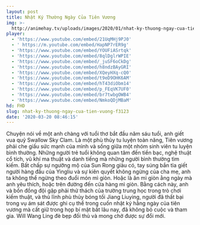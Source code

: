 ```yaml
---
layout: post
title: Nhật Ký Thường Ngày Của Tiên Vương
img: >-
  http://animehay.tv/uploads/images/2020/01/nhat-ky-thuong-ngay-cua-tien-vuong-thumbnail.jpg
player:
  - 'https://www.youtube.com/embed/21UqMHj9PJ0'
  - ' https://m.youtube.com/embed/HapNP7rER9g'
  - 'https://www.youtube.com/embed/YOUFiASrtqk'
  - 'https://www.youtube.com/embed/8qlDglrWPIE'
  - 'https://www.youtube.com/embed/_juSF6oCkDg'
  - 'https://www.youtube.com/embed/h8ndzBAyGRI'
  - 'https://www.youtube.com/embed/XQeyHXq-cQ0'
  - 'https://www.youtube.com/embed/t9eD9OHK6AM'
  - 'https://www.youtube.com/embed/hT43diObm14'
  - 'https://www.youtube.com/embed/p_FEqVK7UF0'
  - 'https://www.youtube.com/embed/br7twbgOWB4'
  - 'https://www.youtube.com/embed/NmkoQDjMBaM'
hd: FHD
slug: nhat-ky-thuong-ngay-cua-tien-vuong-f3123
date: '2020-03-20 08:46:15'
---
```

Chuyện nói về một anh chàng với tuổi thơ bắt đầu năm sáu tuổi, anh giết vua quỷ Swallow Sky Clam. Là một phù thủy tu luyện toàn năng, Tiên vương phải che giấu sức mạnh của mình và sống giữa một nhóm sinh viên tu luyện bình thường. Những người trẻ tuổi không quan tâm đến tiền bạc, nghệ thuật cổ tích, vũ khí ma thuật và danh tiếng mà những người bình thường tìm kiếm. Bất chấp sự ngưỡng mộ của Sun Rong giàu có, tay súng bắn tỉa giết người hàng đầu của Yingliu và sự kiên quyết không ngừng của cha mẹ, anh ta không thể ngừng theo đuổi món mì giòn. Hoặc là ăn mì giòn ằng ngày mà anh yêu thích, hoặc trên đường đến cửa hàng mì giòn. Bằng cách này, anh và bốn đồng đội gặp phải thử thách của trường trung học trong trò chơi kiếm thuật, và thủ lĩnh phù thủy bóng tối Jiang Liuying, người đã thất bại trong vụ ám sát được ghi cụ thể trong cuốn nhật ký hằng ngày của tiên vương mà cất giữ trong họp bí mật bất lâu nay, đã không bỏ cuộc và tham gia. Will Wang Ling đè bẹp đối thủ và mong chờ được sự đổi mới.